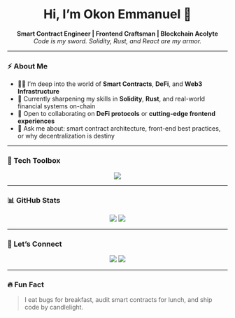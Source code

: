 <h1 align="center">Hi, I’m Okon Emmanuel 👋</h1>

<p align="center">
  <strong>Smart Contract Engineer | Frontend Craftsman | Blockchain Acolyte</strong><br/>
  <em>Code is my sword. Solidity, Rust, and React are my armor.</em>
</p>

---

### ⚡ About Me

- 👨‍💻 I’m deep into the world of **Smart Contracts**, **DeFi**, and **Web3 Infrastructure**
- 🌱 Currently sharpening my skills in **Solidity**, **Rust**, and real-world financial systems on-chain
- 💞 Open to collaborating on **DeFi protocols** or **cutting-edge frontend experiences**
- 💬 Ask me about: smart contract architecture, front-end best practices, or why decentralization is destiny

---

### 🧰 Tech Toolbox

<p align="center">
  <img src="https://skillicons.dev/icons?i=solidity,rust,js,ts,react,nextjs,nodejs,tailwind,git,github,graphql,vscode&theme=light" />
</p>

---

### 📊 GitHub Stats

<p align="center">
  <img src="https://github-readme-stats.vercel.app/api?username=Napolite&show_icons=true&theme=radical" />
  <img src="https://github-readme-stats.vercel.app/api/top-langs/?username=Napolite&layout=compact&theme=radical" />
</p>

---

### 📢 Let’s Connect

<p align="center">
  <a href="mailto:okonemmanuelmma@gmail.com"><img src="https://img.shields.io/badge/-Email-black?style=flat&logo=gmail&logoColor=white"/></a>
  <a href="https://wa.me/2347014292548"><img src="https://img.shields.io/badge/-WhatsApp-25D366?style=flat&logo=whatsapp&logoColor=white"/></a>
</p>

---

### 🔥 Fun Fact

> I eat bugs for breakfast, audit smart contracts for lunch, and ship code by candlelight.
